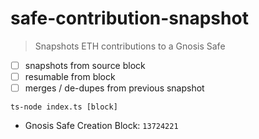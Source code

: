 # safe-contribution-snapshot

> Snapshots ETH contributions to a Gnosis Safe

- [ ] snapshots from source block
- [ ] resumable from block
- [ ] merges / de-dupes from previous snapshot

```
ts-node index.ts [block]
```

- Gnosis Safe Creation Block: `13724221`
